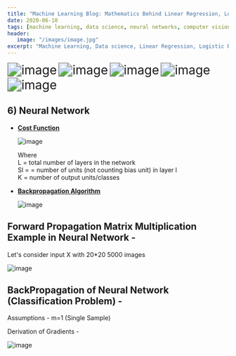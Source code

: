 ```yaml
---
title: "Machine Learning Blog: Mathematics Behind Linear Regression, Logistic Regression and Neural Networks"
date: 2020-06-10
tags: [machine learning, data science, neural networks, computer vision]
header:
   image: "/images/image.jpg"
excerpt: "Machine Learning, Data science, Linear Regression, Logistic Regression, Neural Networks"
---
```

<img src="https://user-images.githubusercontent.com/55267125/85016033-97e01300-b186-11ea-8216-24ae05b92543.png" alt="image" style="zoom:200%;" />

<img src="https://user-images.githubusercontent.com/55267125/85016132-bd6d1c80-b186-11ea-8659-3f15ed441982.png" alt="image" style="zoom:200%;" />

<img src="https://user-images.githubusercontent.com/55267125/85016535-8a775880-b187-11ea-99f7-f25ecb683cea.png" alt="image" style="zoom:200%;" />

<img src="https://user-images.githubusercontent.com/55267125/85016592-a418a000-b187-11ea-8cd0-85bff45dbdde.png" alt="image" style="zoom:200%;" />

<img src="https://user-images.githubusercontent.com/55267125/85016857-31f48b00-b188-11ea-95ff-5b5a65d763b7.png" alt="image" style="zoom:200%;" />

## 6) Neural Network

- <u>**<ins>Cost Function</ins>**</u>

  ![image](https://user-images.githubusercontent.com/55267125/82839205-3d87c580-9eec-11ea-8de3-c7211f4fde36.png)

  Where   
  L = total number of layers in the network  
  Sl =  = number of units (not counting bias unit) in layer l  
  K = number of output units/classes

- <u>**<ins>Backpropagation Algorithm</ins>**</u>

  ![image](https://user-images.githubusercontent.com/55267125/83003717-54353600-a02c-11ea-880b-02f2419b5db1.png)

## Forward Propagation Matrix Multiplication Example in Neural Network -

 Let's consider input X with 20*20 5000 images

 ![image](https://user-images.githubusercontent.com/55267125/83005450-70d26d80-a02e-11ea-8c28-770d312a82c5.png)

## BackPropagation of Neural Network (Classification Problem) -

  Assumptions - m=1 (Single Sample)  

  Derivation of Gradients -

  ![image](https://user-images.githubusercontent.com/55267125/82945977-324f9b00-9fbb-11ea-8069-205e5c05b6d1.png)
